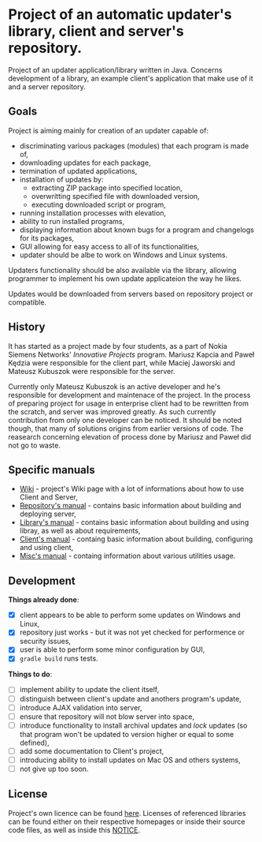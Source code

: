 ﻿Project of an automatic updater's library, client and server's repository.
===========

Project of an updater application/library written in Java. Concerns development
of a library, an example client's application that make use of it and a server
repository.

Goals
-----------
Project is aiming mainly for creation of an updater capable of:
 * discriminating various packages (modules) that each program is made of,
 * downloading updates for each package,
 * termination of updated applications,
 * installation of updates by:
   * extracting ZIP package into specified location,
   * overwritting specified file with downloaded version,
   * executing downloaded script or program,
 * running installation processes with elevation,
 * ability to run installed programs,
 * displaying information about known bugs for a program and changelogs for its
   packages,
 * GUI allowing for easy access to all of its functionalities,
 * updater should be albe to work on Windows and Linux systems.

Updaters functionality should be also available via the library, allowing programmer
to implement his own update applicateion the way he likes.

Updates would be downloaded from servers based on repository project or compatible.

History
-----------

It has started as a project made by four students, as a part of Nokia Siemens
Networks' *Innovative Projects* program. Mariusz Kapcia and Paweł Kędzia were
responsible for the client part, while Maciej Jaworski and Mateusz Kubuszok
were responsible for the server.

Currently only Mateusz Kubuszok is an active developer and he's responsible for
development and maintenace of the project. In the process of preparing project
for usage in enterprise client had to be rewritten from the scratch, and server
was improved greatly. As such currently contribution from only one
developer can be noticed. It should be noted though, that many of solutions
origins from earlier versions of code. The reasearch concerning elevation of
process done by Mariusz and Paweł did not go to waste.

Specific manuals
-----------
 * [Wiki](https://github.com/MateuszKubuszok/JAppJUp/wiki) - project's Wiki page with
 a lot of informations about how to use Client and Server,
 * [Repository's manual](Readmes/README.REPOSITORY.md) - contains basic information about
 building and deploying server,
 * [Library's manual](Readmes/README.LIBRARY.md) - contains basic information about
 building and using libray, as well as about requirements,
 * [Client's manual](Readmes/README.CLIENT.md) - containg basic information about
 building, configuring and using client,
 * [Misc's manual](Readmes/README.MISC.md) - containg information about various utilities
 usage.

Development
-----------

**Things already done**:
 - [x] client appears to be able to perform some updates on Windows and Linux,
 - [x] repository just works - but it was not yet checked for performence
 or security issues,
 - [x] user is able to perform some minor configuration by GUI,
 - [x] `gradle build` runs tests.

**Things to do**:
 - [ ] implement ability to update the client itself,
 - [ ] distinguish between client's update and anothers program's update,
 - [ ] introduce AJAX validation into server,
 - [ ] ensure that repository will not blow server into space,
 - [ ] introduce functionality to install archival updates and *lock* updates (so
 that program won't be updated to version higher or equal to some defined),
 - [ ] add some documentation to Client's project,
 - [ ] introducing ability to install updates on Mac OS and others systems,
 - [ ] not give up too soon.

License
-----------
Project's own licence can be found [here](LICENSE.md). Licenses of referenced libraries
can be found either on their respective homepages or inside their source code files,
as well as inside this [NOTICE](NOTICE.md).
